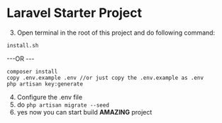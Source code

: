 # Laravel Starter Project
3. Open terminal in the root of this project and do following command:
~~~
install.sh
~~~
---OR ---
~~~
composer install
copy .env.example .env //or just copy the .env.example as .env
php artisan key:generate
~~~
4. Configure the .env file
5. do `php artisan migrate --seed`
6. yes now you can start build **AMAZING** project
##

